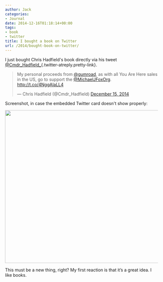 ```yaml
---
author: Jack
categories:
- Journal
date: 2014-12-16T01:18:14+00:00
tags:
- book
- twitter
title: I bought a book on Twitter
url: /2014/bought-book-on-twitter/
---
```


I just bought Chris Hadfield's book directly via his tweet [@Cmdr_Hadfield_][1]{.twitter-atreply.pretty-link}.

<blockquote class="twitter-tweet" width="550">
  <p lang="en" dir="ltr">
    My personal proceeds from <a href="https://twitter.com/gumroad">@gumroad</a>, as with all You Are Here sales in the US, go to support the <a href="https://twitter.com/MichaelJFoxOrg">@MichaelJFoxOrg</a>. <a href="http://t.co/4NggAlaLL4">http://t.co/4NggAlaLL4</a>
  </p>
  
  <p>
    &mdash; Chris Hadfield (@Cmdr_Hadfield) <a href="https://twitter.com/Cmdr_Hadfield/status/544616935259123712">December 15, 2014</a>
  </p>
</blockquote>



Screenshot, in case the embedded Twitter card doesn't show properly:

<img style="max-height: none; max-width: 100%;" src="/wp-content/uploads/2014/12/Chris_Hadfield_on_Twitter___My_personal_proceeds_from__gumroad__as_with_all_You_Are_Here_sales_in_the_US__go_to_support_the__MichaelJFoxOrg__http___t_co_4NggAlaLL4_.png" alt="" width="598" height="503" />

This must be a new thing, right? My first reaction is that it’s a great idea. I like books.

 [1]: https://twitter.com/Cmdr_Hadfield